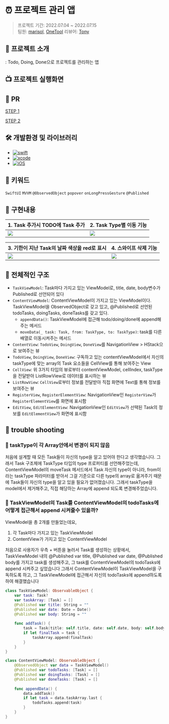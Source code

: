 # ⏰ 프로젝트 관리 앱

> 프로젝트 기간: 2022.07.04 ~ 2022.07.15 <br>
> 팀원: [marisol](https://github.com/marisol-develop), [OneTool](https://github.com/kimt4580)
> 리뷰어: [Tony](https://github.com/Monsteel)

## 🔎 프로젝트 소개
: Todo, Doing, Done으로 프로젝트를 관리하는 앱

## 📺 프로젝트 실행화면


## 👀 PR
[STEP 1](https://github.com/yagom-academy/ios-project-manager/pull/129)

[STEP 2](https://github.com/yagom-academy/ios-project-manager/pull/149)

## 🛠 개발환경 및 라이브러리
- [![swift](https://img.shields.io/badge/swift-5.6-orange)]()
- [![xcode](https://img.shields.io/badge/Xcode-13.2.1-blue)]()
- [![iOS](https://img.shields.io/badge/iOS-15.2-red)]()

## 🔑 키워드
`SwiftUI` `MVVM` `@ObservedObject` `popover` `onLongPressGesture` `@Published`

## 📑 구현내용

| 1. Task 추가시 TODO에 Task 추가 | 2. Task Type별 이동 기능 |
| -------- | -------- |
| ![](https://i.imgur.com/TrYwd5e.gif) | ![](https://i.imgur.com/foYwhHB.gif) |

| 3. 기한이 지난 Task의 날짜 색상을 red로 표시 | 4. 스와이프 삭제 기능 |
| -------- | -------- |
|![](https://i.imgur.com/dLZIrao.gif) |![](https://i.imgur.com/ZeoK4UG.gif) |

## 📝 전체적인 구조

- `TaskViewModel`: Task마다 가지고 있는 ViewModel로, title, date, body변수가 Published로 선언되어 있다
- `ContentViewModel`: ContentViewModel이 가지고 있는 ViewModel이다. TaskViewModel을 ObservedObject로 갖고 있고, @Published로 선언된 todoTasks, doingTasks, doneTasks를 갖고 있다. 
    - `appendData()`: TaskViewModel에 접근해 todo/doing/done에 append해주는 메서드
    - `moveData(_ task: Task, from: TaskType, to: TaskType)`: task를 다른 배열로 이동시켜주는 메서드
- `ContentView`: `TodoView`, `DoingView`, `DoneView`를 NavigationView > HStack으로 보여주는 뷰
- `TodoView`, `DoingView`, `DoneView`: 구독하고 있는 contentViewModel에서 자신의 taskType에 맞는 array의 Task 요소들을 CellView를 통해 보여주는 View
- `CellView`: 위 3가지 타입의 뷰로부터 contentViewModel, cellIndex, taskType을 전달받아 ListRowView로 데이터를 표시하는 뷰
- `ListRowView`: `CellView`로부터 정보를 전달받아 직접 화면에 Text를 통해 정보를 보여주는 뷰
- `RegisterView`, `RegisterElementView`: NavigationView인 `RegisterView`가 `RegisterElementView`를 화면에 표시함
- `EditView`, `EditElementView`: NavigationView인 `EditView`가 선택된 Task의 정보를 `EditElementView`가 화면에 표시함

## 🚀 trouble shooting

### 📌  taskType이 각 Array안에서 변경이 되지 않음

처음에 설계할 때 모든 Task들이 자신의 type을 알고 있어야 한다고 생각했습니다. 
그래서 Task 구조체에 TaskType 타입의 type 프로퍼티를 선언해주었는데, ContentViewModel의 moveTask 메서드에서 Task 자신의 type이 아니라, from이라는 taskType 파라미터를 받아서 그걸 기준으로 다른 type의 array로 옮겨주기 때문에 Task들이 자신의 type을 알고 있을 필요가 없어졌습니다.
그래서 taskType을 model에서 제거해주고, 직접 해당하는 Array에 append 되도록 변경해주었습니다.

### 📌 TaskViewModel의 Task를 ContentViewModel의 todoTasks에 어떻게 접근해서 append 시켜줄수 있을까?

ViewModel을 총 2개를 만들었는데요,
1. 각 Task마다 가지고 있는 TaskViewModel
2. ContentView가 가지고 있는 ContentViewModel

처음으로 사용자가 우측 + 버튼을 눌러서 Task를 생성하는 상황에서,
TaskViewModel 내의 @Published var title, @Published var date, @Published body를 가지고 task를 생성해주고,
그 task를 ContentViewModel의 todoTasks에 append 시켜주고 싶었습니다
그래서 ContentViewModel이 TaskViewModel을 구독하도록 하고, 그 TaskViewModel에 접근해서 자신의 todoTasks에 append하도록하여 해결했습니다

```swift
class TaskViewModel: ObservableObject {
    var task: Task?
    var taskArray: [Task] = []
    @Published var title: String = ""
    @Published var date: Date = Date()
    @Published var body: String = ""
    
    func addTask() {
        task = Task(title: self.title, date: self.date, body: self.body)
        if let finalTask = task {
            taskArray.append(finalTask)
        }
    }
}
```

```swift
class ContentViewModel: ObservableObject {
    @ObservedObject var data = TaskViewModel()
    @Published var todoTasks: [Task] = []
    @Published var doingTasks: [Task] = []
    @Published var doneTasks: [Task] = []
    
    func appendData() {
        data.addTask()
        if let task = data.taskArray.last {
            todoTasks.append(task)
        }
    }
}
```




